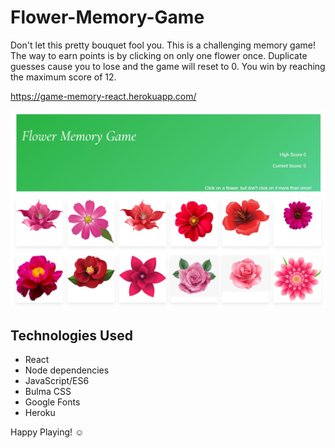 # Flower-Memory-Game

Don't let this pretty bouquet fool you. This is a challenging memory game! The way to earn points is by
clicking on only one flower once. Duplicate guesses cause you to lose and the game will reset to 0. You win by reaching the maximum score
of 12.

https://game-memory-react.herokuapp.com/

<img src="public\assets\images\screenshot.jpg" alt="Screenshot of Flower Memory Game" width="700">

## Technologies Used
* React
* Node dependencies
* JavaScript/ES6
* Bulma CSS
* Google Fonts
* Heroku

Happy Playing! :relaxed:
